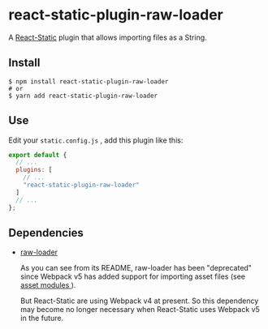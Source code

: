 # react-static-plugin-raw-loader

A [React-Static](https://react-static.js.org) plugin that allows importing files as a String.

## Install

```shell
$ npm install react-static-plugin-raw-loader
# or
$ yarn add react-static-plugin-raw-loader
```

## Use

Edit your `static.config.js` , add this plugin like this:

```js
export default {
  // ...
  plugins: [
    // ...
    "react-static-plugin-raw-loader"
  ]
  // ...
};
```

## Dependencies

- [raw-loader](https://github.com/webpack-contrib/raw-loader)

  As you can see from its README, raw-loader has been "deprecated" since Webpack v5 has added support for importing
  asset files (see [asset modules ](https://webpack.js.org/guides/asset-modules/)  ).

  But React-Static are using Webpack v4 at present. So this dependency may become no longer necessary when React-Static
  uses Webpack v5 in the future.

